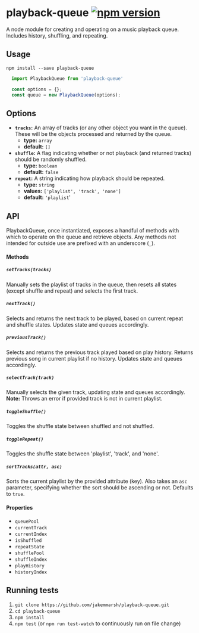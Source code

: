 # playback-queue [![npm version](https://badge.fury.io/js/playback-queue.svg)](https://badge.fury.io/js/playback-queue)
A node module for creating and operating on a music playback queue. Includes history, shuffling, and repeating.

## Usage
`npm install --save playback-queue`

```js
  import PlaybackQueue from 'playback-queue'

  const options = {};
  const queue = new PlaybackQueue(options);
```

## Options
- **`tracks`:** An array of tracks (or any other object you want in the queue). These will be the objects processed and returned by the queue.
  - **type:** `array`
  - **default:** `[]`
- **`shuffle`:** A flag indicating whether or not playback (and returned tracks) should be randomly shuffled.
  - **type:** `boolean`
  - **default:** `false`
- **`repeat`:** A string indicating how playback should be repeated.
  - **type:** `string`
  - **values:** `['playlist', 'track', 'none']`
  - **default:** `'playlist`'

## API
PlaybackQueue, once instantiated, exposes a handful of methods with which to operate on the queue and retrieve objects. Any methods not intended for outside use are prefixed with an underscore (`_`).

#### Methods
##### `setTracks(tracks)`
Manually sets the playlist of tracks in the queue, then resets all states (except shuffle and repeat) and selects the first track.

##### `nextTrack()`
Selects and returns the next track to be played, based on current repeat and shuffle states. Updates state and queues accordingly.

##### `previousTrack()`
Selects and returns the previous track played based on play history. Returns previous song in current playlist if no history. Updates state and queues accordingly.

##### `selectTrack(track)`
Manually selects the given track, updating state and queues accordingly. **Note:** Throws an error if provided track is not in current playlist.

##### `toggleShuffle()`
Toggles the shuffle state between shuffled and not shuffled.

##### `toggleRepeat()`
Toggles the shuffle state between 'playlist', 'track', and 'none'.

##### `sortTracks(attr, asc)`
Sorts the current playlist by the provided attribute (key). Also takes an `asc` parameter, specifying whether the sort should be ascending or not. Defaults to `true`.

#### Properties
- `queuePool`
- `currentTrack`
- `currentIndex`
- `isShuffled`
- `repeatState`
- `shufflePool`
- `shuffleIndex`
- `playHistory`
- `historyIndex`

## Running tests

1. `git clone https://github.com/jakemmarsh/playback-queue.git`
2. `cd playback-queue`
3. `npm install`
4. `npm test` (or `npm run test-watch` to continuously run on file change)
